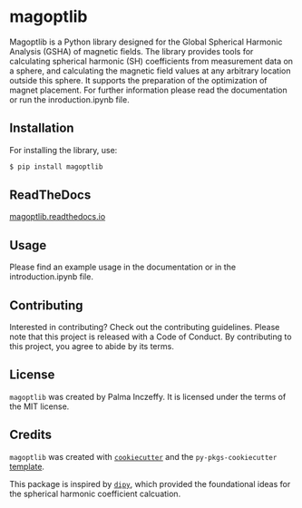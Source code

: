 # magoptlib

Magoptlib is a Python library designed for the Global Spherical Harmonic Analysis (GSHA) of magnetic fields. The library provides tools for  calculating spherical harmonic (SH) coefficients from measurement data on a sphere, and calculating the magnetic field values at any arbitrary location outside this sphere. It supports the preparation of the optimization of magnet placement. For further information please read the documentation or run the inroduction.ipynb file.

## Installation

For installing the library, use:
```bash
$ pip install magoptlib
```
## ReadTheDocs

[magoptlib.readthedocs.io](https://magoptlib.readthedocs.io/en/latest/)

## Usage

Please find an example usage in the documentation or in the introduction.ipynb file.

## Contributing

Interested in contributing? Check out the contributing guidelines. Please note that this project is released with a Code of Conduct. By contributing to this project, you agree to abide by its terms.

## License

`magoptlib` was created by Palma Inczeffy. It is licensed under the terms of the MIT license.

## Credits

`magoptlib` was created with [`cookiecutter`](https://cookiecutter.readthedocs.io/en/latest/) and the `py-pkgs-cookiecutter` [template](https://github.com/py-pkgs/py-pkgs-cookiecutter).

This package is inspired by [`dipy`](https://dipy.org/index.html), which provided the foundational ideas for the spherical harmonic coefficient calcuation.


